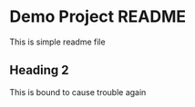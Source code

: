 # Demo Project README

This is simple readme file

## Heading 2

This is bound to cause trouble again